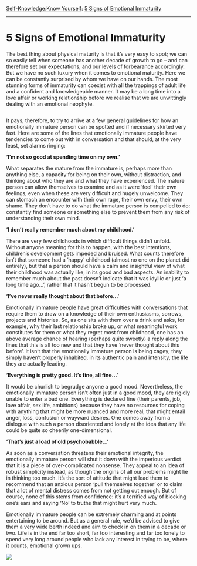 [Self-Knowledge:](https://www.theschooloflife.com/thebookoflife/category/self-knowledge/)[Know Yourself](https://www.theschooloflife.com/thebookoflife/category/self-knowledge/know-yourself/): [5 Signs of Emotional Immaturity](https://www.theschooloflife.com/thebookoflife/5-signs-of-emotional-immaturity/)

* * *

# 5 Signs of Emotional Immaturity

The best thing about physical maturity is that it’s very easy to spot; we can so easily tell when someone has another decade of growth to go – and can therefore set our expectations, and our levels of forbearance accordingly. But we have no such luxury when it comes to emotional maturity. Here we can be constantly surprised by whom we have on our hands. The most stunning forms of immaturity can coexist with all the trappings of adult life and a confident and knowledgeable manner. It may be a long time into a love affair or working relationship before we realise that we are unwittingly dealing with an emotional neophyte.

<figure class="wp-block-image"><img src="https://www.theschooloflife.com/thebookoflife/wp-content/uploads/2019/09/Mark-Rothko-auction-White-Center-record-Sothebys-May-15-1024x683.jpg" alt="" class="wp-image-23619" srcset="https://www.theschooloflife.com/thebookoflife/wp-content/uploads/2019/09/Mark-Rothko-auction-White-Center-record-Sothebys-May-15-1024x683.jpg 1024w, https://www.theschooloflife.com/thebookoflife/wp-content/uploads/2019/09/Mark-Rothko-auction-White-Center-record-Sothebys-May-15-300x200.jpg 300w, https://www.theschooloflife.com/thebookoflife/wp-content/uploads/2019/09/Mark-Rothko-auction-White-Center-record-Sothebys-May-15-768x512.jpg 768w, https://www.theschooloflife.com/thebookoflife/wp-content/uploads/2019/09/Mark-Rothko-auction-White-Center-record-Sothebys-May-15.jpg 1600w" sizes="(max-width: 1024px) 100vw, 1024px"></figure>

It pays, therefore, to try to arrive at a few general guidelines for how an emotionally immature person can be spotted and if necessary skirted very fast. Here are some of the lines that emotionally immature people have tendencies to come out with in conversation and that should, at the very least, set alarms ringing:

**‘I’m not so good at spending time on my own.’**

What separates the mature from the immature is, perhaps more than anything else, a capacity for being on their own, without distraction, and thinking about who they are and what they have experienced. The mature person can allow themselves to examine and as it were ‘feel’ their own feelings, even when these are very difficult and hugely unwelcome. They can stomach an encounter with their own rage, their own envy, their own shame. They don’t have to do what the immature person is compelled to do: constantly find someone or something else to prevent them from any risk of understanding their own mind.

**‘I don’t really remember much about my childhood.’**

There are very few childhoods in which difficult things didn’t unfold. Without anyone meaning for this to happen, with the best intentions, children’s development gets impeded and bruised. What counts therefore isn’t that someone had a ‘happy’ childhood (almost no one on the planet did entirely), but that a person should have a calm and insightful view of what their childhood was actually like, in its good and bad aspects. An inability to remember much about the past doesn’t indicate that it was idyllic or just ‘a long time ago…’, rather that it hasn’t begun to be processed.

**‘I’ve never really thought about that before…’**

Emotionally immature people have great difficulties with conversations that require them to draw on a knowledge of their own enthusiasms, sorrows, projects and histories. So, as one sits with them over a drink and asks, for example, why their last relationship broke up, or what meaningful work constitutes for them or what they regret most from childhood, one has an above average chance of hearing (perhaps quite sweetly) a reply along the lines that this is all too new and that they have ‘never thought about this before’. It isn’t that the emotionally immature person is being cagey; they simply haven’t properly inhabited, in its authentic pain and intensity, the life they are actually leading.

**‘Everything is pretty good. It’s fine, all fine…’**

It would be churlish to begrudge anyone a good mood. Nevertheless, the emotionally immature person isn’t often just in a good mood, they are rigidly unable to enter a bad one. Everything is declared fine (their parents, job, love affair, sex life, ambitions) because they have no resources for coping with anything that might be more nuanced and more real, that might entail anger, loss, confusion or wayward desires. One comes away from a dialogue with such a person disoriented and lonely at the idea that any life could be quite so cheerily one-dimensional.&nbsp;

**‘That’s just a load of old psychobabble…’**

As soon as a conversation threatens their emotional integrity, the emotionally immature person will shut it down with the imperious verdict that it is a piece of over-complicated nonsense. They appeal to an idea of robust simplicity instead, as though the origins of all our problems might lie in thinking too much. It’s the sort of attitude that might lead them to recommend that an anxious person ‘pull themselves together’ or to claim that a lot of mental distress comes from not getting out enough. But of course, none of this stems from confidence: it’s a terrified way of blocking one’s ears and saying ‘No’ to truths that might hurt very much.

Emotionally immature people can be extremely charming and at points entertaining to be around. But as a general rule, we’d be advised to give them a very wide berth indeed and aim to check in on them in a decade or two. Life is in the end far too short, far too interesting and far too lonely to spend very long around people who lack any interest in trying to be, where it counts, emotional grown ups.&nbsp;

[![](https://img.youtube.com/vi/XdE17nu0zdo/0.jpg)](https://www.youtube.com/embed/XdE17nu0zdo '')
